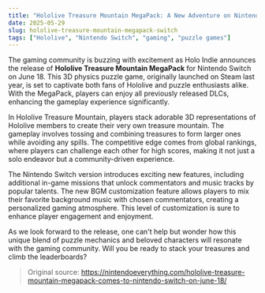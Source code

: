 ```yaml
---
title: "Hololive Treasure Mountain MegaPack: A New Adventure on Nintendo Switch"
date: 2025-05-29
slug: hololive-treasure-mountain-megapack-switch
tags: ["Hololive", "Nintendo Switch", "gaming", "puzzle games"]
---
```


The gaming community is buzzing with excitement as Holo Indie announces the release of **Hololive Treasure Mountain MegaPack** for Nintendo Switch on June 18. This 3D physics puzzle game, originally launched on Steam last year, is set to captivate both fans of Hololive and puzzle enthusiasts alike. With the MegaPack, players can enjoy all previously released DLCs, enhancing the gameplay experience significantly.

In Hololive Treasure Mountain, players stack adorable 3D representations of Hololive members to create their very own treasure mountain. The gameplay involves tossing and combining treasures to form larger ones while avoiding any spills. The competitive edge comes from global rankings, where players can challenge each other for high scores, making it not just a solo endeavor but a community-driven experience.

The Nintendo Switch version introduces exciting new features, including additional in-game missions that unlock commentators and music tracks by popular talents. The new BGM customization feature allows players to mix their favorite background music with chosen commentators, creating a personalized gaming atmosphere. This level of customization is sure to enhance player engagement and enjoyment.

As we look forward to the release, one can't help but wonder how this unique blend of puzzle mechanics and beloved characters will resonate with the gaming community. Will you be ready to stack your treasures and climb the leaderboards?

> Original source: https://nintendoeverything.com/hololive-treasure-mountain-megapack-comes-to-nintendo-switch-on-june-18/
